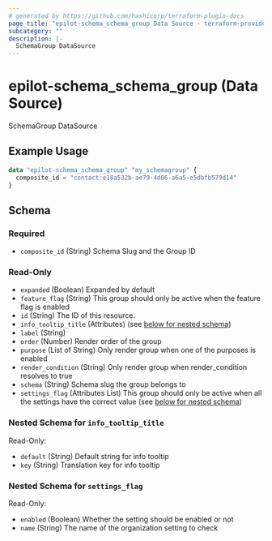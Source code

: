```yaml
---
# generated by https://github.com/hashicorp/terraform-plugin-docs
page_title: "epilot-schema_schema_group Data Source - terraform-provider-epilot-schema"
subcategory: ""
description: |-
  SchemaGroup DataSource
---
```


# epilot-schema_schema_group (Data Source)

SchemaGroup DataSource

## Example Usage

```terraform
data "epilot-schema_schema_group" "my_schemagroup" {
  composite_id = "contact:e18a532b-ae79-4d86-a6a5-e5dbfb579d14"
}
```

<!-- schema generated by tfplugindocs -->
## Schema

### Required

- `composite_id` (String) Schema Slug and the Group ID

### Read-Only

- `expanded` (Boolean) Expanded by default
- `feature_flag` (String) This group should only be active when the feature flag is enabled
- `id` (String) The ID of this resource.
- `info_tooltip_title` (Attributes) (see [below for nested schema](#nestedatt--info_tooltip_title))
- `label` (String)
- `order` (Number) Render order of the group
- `purpose` (List of String) Only render group when one of the purposes is enabled
- `render_condition` (String) Only render group when render_condition resolves to true
- `schema` (String) Schema slug the group belongs to
- `settings_flag` (Attributes List) This group should only be active when all the settings have the correct value (see [below for nested schema](#nestedatt--settings_flag))

<a id="nestedatt--info_tooltip_title"></a>
### Nested Schema for `info_tooltip_title`

Read-Only:

- `default` (String) Default string for info tooltip
- `key` (String) Translation key for info tooltip


<a id="nestedatt--settings_flag"></a>
### Nested Schema for `settings_flag`

Read-Only:

- `enabled` (Boolean) Whether the setting should be enabled or not
- `name` (String) The name of the organization setting to check
